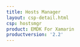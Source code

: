 ```yaml
---
title: Hosts Manager
layout: csp-detail.html
csp: hostsmgr
product: EMDK For Xamarin
productversion: '2.2'
---
```





